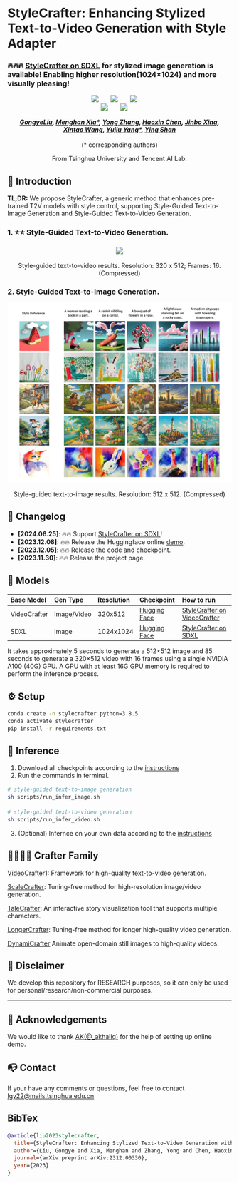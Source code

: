 # StyleCrafter: Enhancing Stylized Text-to-Video Generation with Style Adapter

### 🔥🔥🔥 [StyleCrafter on SDXL](https://github.com/GongyeLiu/StyleCrafter-SDXL) for stylized image generation is available! Enabling higher resolution(1024×1024) and more visually pleasing!


<div align="center">

 <a href='https://arxiv.org/abs/2312.00330'><img src='https://img.shields.io/badge/arXiv-2312.00330-b31b1b.svg'></a> &nbsp;&nbsp;&nbsp;&nbsp;&nbsp;
 <a href='https://gongyeliu.github.io/StyleCrafter.github.io/'><img src='https://img.shields.io/badge/Project-Page-Green'></a> &nbsp;&nbsp;&nbsp;&nbsp;&nbsp;
<a href='https://huggingface.co/spaces/liuhuohuo/StyleCrafter'><img src='https://img.shields.io/badge/%F0%9F%A4%97%20Hugging%20Face-Demo-blue'></a> &nbsp;&nbsp;&nbsp;&nbsp;&nbsp;<br>
 <a href='https://github.com/GongyeLiu/StyleCrafter'><img src='https://img.shields.io/badge/StyleCrafter-VideoCrafter-darkcyan'></a> &nbsp;&nbsp;&nbsp;&nbsp;&nbsp;
  <a href='https://github.com/GongyeLiu/StyleCrafter-SDXL'><img src='https://img.shields.io/badge/StyleCrafter-SDXL-darkcyan'></a> &nbsp;&nbsp;&nbsp;&nbsp;&nbsp;


_**[GongyeLiu](https://github.com/GongyeLiu), [Menghan Xia*](https://menghanxia.github.io/), [Yong Zhang](https://yzhang2016.github.io), [Haoxin Chen](https://scholar.google.com/citations?user=6UPJSvwAAAAJ&hl=zh-CN&oi=ao), [Jinbo Xing](https://doubiiu.github.io/), <br>[Xintao Wang](https://xinntao.github.io/), [Yujiu Yang*](https://scholar.google.com/citations?user=4gH3sxsAAAAJ&hl=zh-CN&oi=ao), [Ying Shan](https://scholar.google.com/citations?hl=en&user=4oXBp9UAAAAJ&view_op=list_works&sortby=pubdate)**_
<br><br>
(* corresponding authors)

From Tsinghua University and Tencent AI Lab.

</div>


## 🔆 Introduction

**TL;DR:** We propose StyleCrafter, a generic method that enhances pre-trained T2V models with style control, supporting Style-Guided Text-to-Image Generation and Style-Guided Text-to-Video Generation.  <br>


### 1. ⭐⭐ Style-Guided Text-to-Video Generation.

<div align="center">
<img src=docs/showcase_1.gif>
<p>Style-guided text-to-video results. Resolution: 320 x 512; Frames: 16. (Compressed)</p>
</div>


### 2. Style-Guided Text-to-Image Generation.

<div align="center">
<img src=docs/showcase_img.jpeg>
<p>Style-guided text-to-image results. Resolution: 512 x 512. (Compressed)</p>
</div>


## 📝 Changelog
- __[2024.06.25]__: 🔥🔥 Support [StyleCrafter on SDXL](https://github.com/GongyeLiu/StyleCrafter-SDXL)!
- __[2023.12.08]__: 🔥🔥 Release the Huggingface online [demo](https://huggingface.co/spaces/liuhuohuo/StyleCrafter).
- __[2023.12.05]__: 🔥🔥 Release the code and checkpoint.
- __[2023.11.30]__: 🔥🔥 Release the project page.



## 🧰 Models

|Base Model| Gen Type | Resolution | Checkpoint | How to run |
|:---------|:---------|:--------|:--------|:--------|
|VideoCrafter| Image/Video |320x512|[Hugging Face](https://huggingface.co/liuhuohuo/StyleCrafter/tree/main)| [StyleCrafter on VideoCrafter](https://github.com/GongyeLiu/StyleCrafter)
|SDXL| Image |1024x1024|[Hugging Face](https://huggingface.co/liuhuohuo/StyleCrafter-SDXL)| [StyleCrafter on SDXL](https://github.com/GongyeLiu/StyleCrafter-SDXL)


It takes approximately 5 seconds to generate a 512×512 image and 85 seconds to generate a 320×512 video with 16 frames using a single NVIDIA A100 (40G) GPU. A GPU with at least 16G GPU memory is required to perform the inference process.

## ⚙️ Setup

```bash
conda create -n stylecrafter python=3.8.5
conda activate stylecrafter
pip install -r requirements.txt
```

## 💫 Inference

1) Download all checkpoints according to the [instructions](./checkpoints/README.md)
2) Run the commands in terminal.
```bash
# style-guided text-to-image generation
sh scripts/run_infer_image.sh

# style-guided text-to-video generation
sh scripts/run_infer_video.sh
```
3) (Optional) Infernce on your own data according to the [instructions](./eval_data/README.md)



## 👨‍👩‍👧‍👦 Crafter Family
[VideoCrafter1](https://github.com/AILab-CVC/VideoCrafter): Framework for high-quality text-to-video generation.

[ScaleCrafter](https://github.com/YingqingHe/ScaleCrafter): Tuning-free method for high-resolution image/video generation.

[TaleCrafter](https://github.com/AILab-CVC/TaleCrafter): An interactive story visualization tool that supports multiple characters.  

[LongerCrafter](https://github.com/arthur-qiu/LongerCrafter): Tuning-free method for longer high-quality video generation.  

[DynamiCrafter](https://github.com/Doubiiu/DynamiCrafter) Animate open-domain still images to high-quality videos.


## 📢 Disclaimer
We develop this repository for RESEARCH purposes, so it can only be used for personal/research/non-commercial purposes.
****

## 🙏 Acknowledgements
We would like to thank [AK(@_akhaliq)](https://twitter.com/_akhaliq?lang=en) for the help of setting up online demo.


## 📭 Contact
If your have any comments or questions, feel free to contact [lgy22@mails.tsinghua.edu.cn](lgy22@mails.tsinghua.edu.cn)

## BibTex
```bibtex
@article{liu2023stylecrafter,
  title={StyleCrafter: Enhancing Stylized Text-to-Video Generation with Style Adapter},
  author={Liu, Gongye and Xia, Menghan and Zhang, Yong and Chen, Haoxin and Xing, Jinbo and Wang, Xintao and Yang, Yujiu and Shan, Ying},
  journal={arXiv preprint arXiv:2312.00330},
  year={2023}
}
```